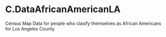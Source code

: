 # C.DataAfricanAmericanLA
Census Map Data for people who clasify themselves as African Americans for Los Angeles County
